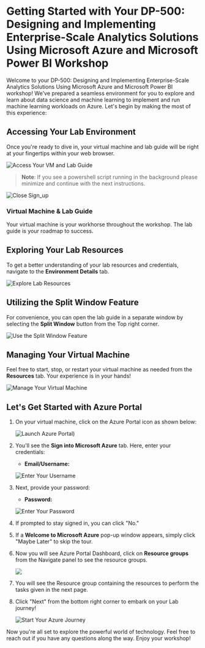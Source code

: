 # Getting Started with Your DP-500: Designing and Implementing Enterprise-Scale Analytics Solutions Using Microsoft Azure and Microsoft Power BI Workshop
 
Welcome to your DP-500: Designing and Implementing Enterprise-Scale Analytics Solutions Using Microsoft Azure and Microsoft Power BI workshop! We've prepared a seamless environment for you to explore and learn about data science and machine learning to implement and run machine learning workloads on Azure. Let's begin by making the most of this experience:
 
## Accessing Your Lab Environment
 
Once you're ready to dive in, your virtual machine and lab guide will be right at your fingertips within your web browser.
 
![Access Your VM and Lab Guide](../images/labguide.png)


   > **Note**:  If you see a powershell script running in the background please minimize and continue with the next instructions.

   ![](../images1/minimize.png "Close Sign_up")

### Virtual Machine & Lab Guide
 
Your virtual machine is your workhorse throughout the workshop. The lab guide is your roadmap to success.
 
## Exploring Your Lab Resources
 
To get a better understanding of your lab resources and credentials, navigate to the **Environment Details** tab.
 
![Explore Lab Resources](../images/env.png)


## Utilizing the Split Window Feature
 
For convenience, you can open the lab guide in a separate window by selecting the **Split Window** button from the Top right corner.
 
![Use the Split Window Feature](../images/spl.png)
 
## Managing Your Virtual Machine
 
Feel free to start, stop, or restart your virtual machine as needed from the **Resources** tab. Your experience is in your hands!
 
![Manage Your Virtual Machine](../images/res.png)
 
## Let's Get Started with Azure Portal
 
1. On your virtual machine, click on the Azure Portal icon as shown below:
 
    ![Launch Azure Portal](../images/az.png))

2. You'll see the **Sign into Microsoft Azure** tab. Here, enter your credentials:
 
   - **Email/Username:** <inject key="AzureAdUserEmail"></inject>
 
    ![Enter Your Username](../images/user.png)
 
3. Next, provide your password:
 
   - **Password:** <inject key="AzureAdUserPassword"></inject>
 
   ![Enter Your Password](../images/user1.png)

4. If prompted to stay signed in, you can click "No."
 
5. If a **Welcome to Microsoft Azure** pop-up window appears, simply click "Maybe Later" to skip the tour.

1. Now you will see Azure Portal Dashboard, click on **Resource groups** from the Navigate panel to see the resource groups.

   ![](../images1/dp-500-intro-6.png)
   
1. You will see the Resource group containing the resources to perform the tasks given in the next page.
 
6. Click "Next" from the bottom right corner to embark on your Lab journey!
 
     ![Start Your Azure Journey](../images/num.png)
 
Now you're all set to explore the powerful world of technology. Feel free to reach out if you have any questions along the way. Enjoy your workshop!
